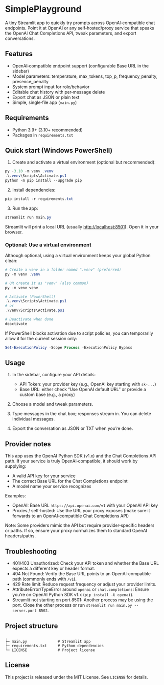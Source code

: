# SimplePlayground

A tiny Streamlit app to quickly try prompts across OpenAI‑compatible chat endpoints. Point it at OpenAI or any self‑hosted/proxy service that speaks the OpenAI Chat Completions API, tweak parameters, and export conversations.

## Features

- OpenAI‑compatible endpoint support (configurable Base URL in the sidebar)
- Model parameters: temperature, max_tokens, top_p, frequency_penalty, presence_penalty
- System prompt input for role/behavior
- Editable chat history with per‑message delete
- Export chat as JSON or plain text
- Simple, single‑file app (`main.py`)

## Requirements

- Python 3.9+ (3.10+ recommended)
- Packages in `requirements.txt`

## Quick start (Windows PowerShell)

1. Create and activate a virtual environment (optional but recommended):

```powershell
py -3.10 -m venv .venv
.\.venv\Scripts\Activate.ps1
python -m pip install --upgrade pip
```

2. Install dependencies:

```powershell
pip install -r requirements.txt
```

3. Run the app:

```powershell
streamlit run main.py
```

Streamlit will print a local URL (usually <http://localhost:8501>). Open it in your browser.

### Optional: Use a virtual environment

Although optional, using a virtual environment keeps your global Python clean:

```powershell
# Create a venv in a folder named ".venv" (preferred)
py -m venv .venv

# OR create it as "venv" (also common)
py -m venv venv

# Activate (PowerShell)
.\.venv\Scripts\Activate.ps1
# or
.\venv\Scripts\Activate.ps1

# Deactivate when done
deactivate
```

If PowerShell blocks activation due to script policies, you can temporarily allow it for the current session only:

```powershell
Set-ExecutionPolicy -Scope Process -ExecutionPolicy Bypass
```

## Usage

1. In the sidebar, configure your API details:
	- API Token: your provider key (e.g., OpenAI key starting with `sk-...`)
	- Base URL: either check “Use OpenAI default URL” or provide a custom base (e.g., a proxy)

2. Choose a model and tweak parameters.

3. Type messages in the chat box; responses stream in. You can delete individual messages.

4. Export the conversation as JSON or TXT when you’re done.

## Provider notes

This app uses the OpenAI Python SDK (v1.x) and the Chat Completions API path. If your service is truly OpenAI‑compatible, it should work by supplying:

- A valid API key for your service
- The correct Base URL for the Chat Completions endpoint
- A model name your service recognizes

Examples:

- OpenAI: Base URL `https://api.openai.com/v1` with your OpenAI API key
- Proxies / self‑hosted: Use the URL your proxy exposes (make sure it forwards to an OpenAI‑compatible Chat Completions API)

Note: Some providers mimic the API but require provider‑specific headers or paths. If so, ensure your proxy normalizes them to standard OpenAI headers/paths.

## Troubleshooting

- 401/403 Unauthorized: Check your API token and whether the Base URL expects a different key or header format.
- 404 Not Found: Verify the Base URL points to an OpenAI‑compatible path (commonly ends with `/v1`).
- 429 Rate limit: Reduce request frequency or adjust your provider limits.
- AttributeError/TypeError around `openai` or `chat.completions`: Ensure you’re on OpenAI Python SDK v1.x (`pip install -U openai`).
- Streamlit not starting on port 8501: Another process may be using the port. Close the other process or run `streamlit run main.py --server.port 8502`.

## Project structure

```text
.
├─ main.py              # Streamlit app
├─ requirements.txt     # Python dependencies
└─ LICENSE              # Project license
```

## License

This project is released under the MIT License. See `LICENSE` for details.
